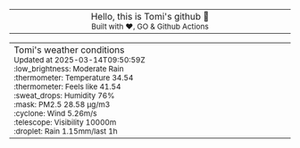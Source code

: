 
<div align="center">
<table>
<tbody>
<td align="center">
<img width="2000" height="0"><br>
Hello, this is Tomi's github 👋<br>
<sup>Built with ❤️, GO & Github Actions</sup><br>
<img width="2000" height="0">
</td>
</tbody>
</table>
</div>
<table>
<tbody>
<td align="left">
<img width="2000" height="0"><br>
Tomi's weather conditions<br>
<sup>Updated at 2025-03-14T09:50:59Z</sup><br>
<sup>:low_brightness: Moderate Rain</sup><br>
<sup>:thermometer: Temperature 34.54 </sup><br>
<sup>:thermometer: Feels like 41.54</sup><br>
<sup>:sweat_drops: Humidity 76%</sup><br>
<sup>:mask: PM2.5 28.58 μg/m3</sup><br>
<sup>:cyclone: Wind 5.26m/s </sup><br>
<sup>:telescope: Visibility 10000m </sup><br>
<sup>:droplet: Rain 1.15mm/last 1h </sup><br>
<img width="2000" height="0">
</td>
<td align="left">
<img width="2000" height="0"><br>
<br>
<img width="2000" height="0">
</td>
</tbody>
</table>
</div>
    